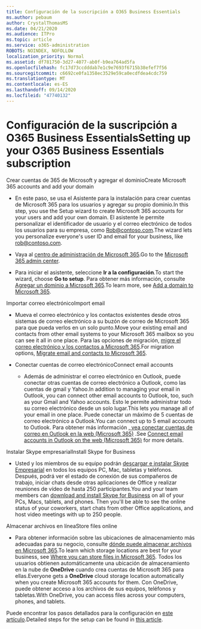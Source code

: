 ```yaml
---
title: Configuración de la suscripción a O365 Business Essentials
ms.author: pebaum
author: CrystalThomasMS
ms.date: 04/21/2020
ms.audience: ITPro
ms.topic: article
ms.service: o365-administration
ROBOTS: NOINDEX, NOFOLLOW
localization_priority: Normal
ms.assetid: df781750-3d27-4077-ab0f-b9ea764ad5fa
ms.openlocfilehash: fc17d73ccdddab7e1c9e7693f6715b38efef7f56
ms.sourcegitcommit: c6692ce0fa1358ec3529e59ca0ecdfdea4cdc759
ms.translationtype: MT
ms.contentlocale: es-ES
ms.lasthandoff: 09/14/2020
ms.locfileid: "47740132"
---
```

# <a name="setting-up-your-o365-business-essentials-subscription"></a><span data-ttu-id="f25c0-102">Configuración de la suscripción a O365 Business Essentials</span><span class="sxs-lookup"><span data-stu-id="f25c0-102">Setting up your O365 Business Essentials subscription</span></span>

<span data-ttu-id="f25c0-103">Crear cuentas de 365 de Microsoft y agregar el dominio</span><span class="sxs-lookup"><span data-stu-id="f25c0-103">Create Microsoft 365 accounts and add your domain</span></span>
  
- <span data-ttu-id="f25c0-104">En este paso, se usa el Asistente para la instalación para crear cuentas de Microsoft 365 para los usuarios y agregar su propio dominio.</span><span class="sxs-lookup"><span data-stu-id="f25c0-104">In this step, you use the Setup wizard to create Microsoft 365 accounts for your users and add your own domain.</span></span> <span data-ttu-id="f25c0-105">El asistente le permite personalizar el identificador de usuario y el correo electrónico de todos los usuarios para su empresa, como [Rob@contoso.com](mailto:rob@contoso.com).</span><span class="sxs-lookup"><span data-stu-id="f25c0-105">The wizard lets you personalize everyone's user ID and email for your business, like [rob@contoso.com](mailto:rob@contoso.com).</span></span>
    
- <span data-ttu-id="f25c0-106">Vaya al [centro de administración de Microsoft 365](https://login.partner.microsoftonline.cn/).</span><span class="sxs-lookup"><span data-stu-id="f25c0-106">Go to the [Microsoft 365 admin center](https://login.partner.microsoftonline.cn/).</span></span>
    
- <span data-ttu-id="f25c0-107">Para iniciar el asistente, seleccione **Ir a la configuración**.</span><span class="sxs-lookup"><span data-stu-id="f25c0-107">To start the wizard, choose **Go to setup**.</span></span> <span data-ttu-id="f25c0-108">Para obtener más información, consulte [Agregar un dominio a Microsoft 365](https://docs.microsoft.com/microsoft-365/admin/setup/add-domain).</span><span class="sxs-lookup"><span data-stu-id="f25c0-108">To learn more, see [Add a domain to Microsoft 365](https://docs.microsoft.com/microsoft-365/admin/setup/add-domain).</span></span>
    
<span data-ttu-id="f25c0-109">Importar correo electrónico</span><span class="sxs-lookup"><span data-stu-id="f25c0-109">Import email</span></span>
  
- <span data-ttu-id="f25c0-110">Mueva el correo electrónico y los contactos existentes desde otros sistemas de correo electrónico a su buzón de correo de Microsoft 365 para que pueda verlos en un solo punto.</span><span class="sxs-lookup"><span data-stu-id="f25c0-110">Move your existing email and contacts from other email systems to your Microsoft 365 mailbox so you can see it all in one place.</span></span> <span data-ttu-id="f25c0-111">Para las opciones de migración, [migre el correo electrónico y los contactos a Microsoft 365](https://docs.microsoft.com/microsoft-365/admin/setup/migrate-email-and-contacts-admin).</span><span class="sxs-lookup"><span data-stu-id="f25c0-111">For migration options, [Migrate email and contacts to Microsoft 365](https://docs.microsoft.com/microsoft-365/admin/setup/migrate-email-and-contacts-admin).</span></span>
    
- <span data-ttu-id="f25c0-112">Conectar cuentas de correo electrónico</span><span class="sxs-lookup"><span data-stu-id="f25c0-112">Connect email accounts</span></span>
    
  - <span data-ttu-id="f25c0-113">Además de administrar el correo electrónico en Outlook, puede conectar otras cuentas de correo electrónico a Outlook, como las cuentas de gmail y Yahoo.</span><span class="sxs-lookup"><span data-stu-id="f25c0-113">In addition to managing your email in Outlook, you can connect other email accounts to Outlook, too, such as your Gmail and Yahoo accounts.</span></span> <span data-ttu-id="f25c0-114">Esto le permite administrar todo su correo electrónico desde un solo lugar.</span><span class="sxs-lookup"><span data-stu-id="f25c0-114">This lets you manage all of your email in one place.</span></span> <span data-ttu-id="f25c0-115">Puede conectar un máximo de 5 cuentas de correo electrónico a Outlook.</span><span class="sxs-lookup"><span data-stu-id="f25c0-115">You can connect up to 5 email accounts to Outlook.</span></span> <span data-ttu-id="f25c0-116">Para obtener más información [, vea conectar cuentas de correo en Outlook en la web (Microsoft 365)](https://support.office.com/Article/Connect-email-accounts-in-Outlook-on-the-web-Office-365-d7012ff0-924f-4f78-8aca-c3912d886c4d) .</span><span class="sxs-lookup"><span data-stu-id="f25c0-116">See [Connect email accounts in Outlook on the web (Microsoft 365)](https://support.office.com/Article/Connect-email-accounts-in-Outlook-on-the-web-Office-365-d7012ff0-924f-4f78-8aca-c3912d886c4d) for more details.</span></span> 
    
<span data-ttu-id="f25c0-117">Instalar Skype empresarial</span><span class="sxs-lookup"><span data-stu-id="f25c0-117">Install Skype for Business</span></span>
  
- <span data-ttu-id="f25c0-p105">Usted y los miembros de su equipo podrán [descargar e instalar Skype Empresarial](https://support.office.com/Article/download-and-install-Skype-for-Business-8a0d4da8-9d58-44f9-9759-5c8f340cb3fb) en todos los equipos PC, Mac, tabletas y teléfonos. Después, podrá ver el estado de conexión de sus compañeros de trabajo, iniciar chats desde otras aplicaciones de Office y realizar reuniones de vídeo de hasta 250 participantes.</span><span class="sxs-lookup"><span data-stu-id="f25c0-p105">You and your team members can [download and install Skype for Business](https://support.office.com/Article/download-and-install-Skype-for-Business-8a0d4da8-9d58-44f9-9759-5c8f340cb3fb) on all of your PCs, Macs, tablets, and phones. Then you'll be able to see the online status of your coworkers, start chats from other Office applications, and host video meetings with up to 250 people.</span></span> 
    
<span data-ttu-id="f25c0-120">Almacenar archivos en línea</span><span class="sxs-lookup"><span data-stu-id="f25c0-120">Store files online</span></span>
  
- <span data-ttu-id="f25c0-121">Para obtener información sobre las ubicaciones de almacenamiento más adecuadas para su negocio, consulte [dónde puede almacenar archivos en Microsoft 365](https://support.office.com/article/c7c20284-bc94-47f4-9728-d28e9daf0790.aspx).</span><span class="sxs-lookup"><span data-stu-id="f25c0-121">To learn which storage locations are best for your business, see [Where you can store files in Microsoft 365](https://support.office.com/article/c7c20284-bc94-47f4-9728-d28e9daf0790.aspx).</span></span> <span data-ttu-id="f25c0-122">Todos los usuarios obtienen automáticamente una ubicación de almacenamiento en la nube de **OneDrive** cuando crea cuentas de Microsoft 365 para ellas.</span><span class="sxs-lookup"><span data-stu-id="f25c0-122">Everyone gets a **OneDrive** cloud storage location automatically when you create Microsoft 365 accounts for them.</span></span> <span data-ttu-id="f25c0-123">Con OneDrive, puede obtener acceso a los archivos de sus equipos, teléfonos y tabletas.</span><span class="sxs-lookup"><span data-stu-id="f25c0-123">With OneDrive, you can access files across your computers, phones, and tablets.</span></span> 
    
<span data-ttu-id="f25c0-124">Puede encontrar los pasos detallados para la configuración en [este artículo](https://docs.microsoft.com/microsoft-365/admin/setup/setup).</span><span class="sxs-lookup"><span data-stu-id="f25c0-124">Detailed steps for the setup can be found in [this article](https://docs.microsoft.com/microsoft-365/admin/setup/setup).</span></span>
  

